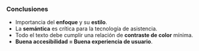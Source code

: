 ### Conclusiones

* Importancia del __enfoque__ y su __estilo__.
* La __semántica__ es crítica para la tecnología de asistencia.
* Todo el texto debe cumplir una relación de __contraste de color__ mínima.
* __Buena accesibilidad = Buena experiencia de usuario__.